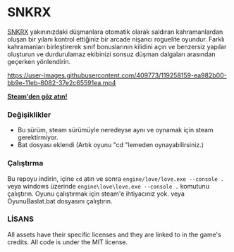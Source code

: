 



# SNKRX

[SNKRX](https://store.steampowered.com/app/915310/SNKRX/) yakınınızdaki düşmanlara otomatik olarak saldıran kahramanlardan oluşan bir yılanı kontrol ettiğiniz bir arcade nişancı roguelite oyundur. Farklı kahramanları birleştirerek sınıf bonuslarının kilidini açın ve benzersiz yapılar oluşturun ve durdurulamaz ekibinizi sonsuz düşman dalgaları arasından geçerken yönlendirin.

https://user-images.githubusercontent.com/409773/119258159-ea982b00-bb9e-11eb-8082-37e2c65591ea.mp4

[**Steam'den göz atın!**](https://store.steampowered.com/app/915310/SNKRX/)

### Değişiklikler

- Bu sürüm, steam sürümüyle neredeyse aynı ve oynamak için steam gerektirmiyor.
- Bat dosyası eklendi (Artık oyunu "cd "lemeden oynayabilirsiniz.)

### Çalıştırma

Bu repoyu indirin, içine `cd` atın ve sonra `engine/love/love.exe --console .` veya
windows üzerinde `engine\love\love.exe --console .` komutunu çalıştırın. Oyunu çalıştırmak için steam'e ihtiyacınız yok.
veya OyunuBaslat.bat dosyasını çalıştırın.

### LİSANS

All assets have their specific licenses and they are linked to in the game's credits. All code is under the MIT license.
